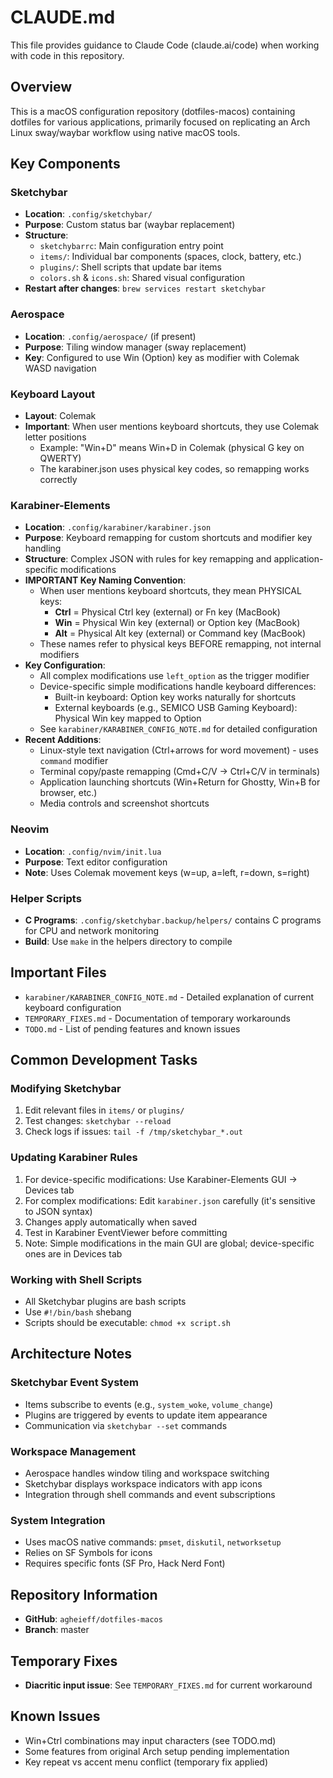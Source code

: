 # CLAUDE.md

This file provides guidance to Claude Code (claude.ai/code) when working with code in this repository.

## Overview

This is a macOS configuration repository (dotfiles-macos) containing dotfiles for various applications, primarily focused on replicating an Arch Linux sway/waybar workflow using native macOS tools.

## Key Components

### Sketchybar
- **Location**: `.config/sketchybar/`
- **Purpose**: Custom status bar (waybar replacement)
- **Structure**:
  - `sketchybarrc`: Main configuration entry point
  - `items/`: Individual bar components (spaces, clock, battery, etc.)
  - `plugins/`: Shell scripts that update bar items
  - `colors.sh` & `icons.sh`: Shared visual configuration
- **Restart after changes**: `brew services restart sketchybar`

### Aerospace
- **Location**: `.config/aerospace/` (if present)
- **Purpose**: Tiling window manager (sway replacement)
- **Key**: Configured to use Win (Option) key as modifier with Colemak WASD navigation

### Keyboard Layout
- **Layout**: Colemak
- **Important**: When user mentions keyboard shortcuts, they use Colemak letter positions
  - Example: "Win+D" means Win+D in Colemak (physical G key on QWERTY)
  - The karabiner.json uses physical key codes, so remapping works correctly

### Karabiner-Elements
- **Location**: `.config/karabiner/karabiner.json`
- **Purpose**: Keyboard remapping for custom shortcuts and modifier key handling
- **Structure**: Complex JSON with rules for key remapping and application-specific modifications
- **IMPORTANT Key Naming Convention**:
  - When user mentions keyboard shortcuts, they mean PHYSICAL keys:
    - **Ctrl** = Physical Ctrl key (external) or Fn key (MacBook)
    - **Win** = Physical Win key (external) or Option key (MacBook)
    - **Alt** = Physical Alt key (external) or Command key (MacBook)
  - These names refer to physical keys BEFORE remapping, not internal modifiers
- **Key Configuration**:
  - All complex modifications use `left_option` as the trigger modifier
  - Device-specific simple modifications handle keyboard differences:
    - Built-in keyboard: Option key works naturally for shortcuts
    - External keyboards (e.g., SEMICO USB Gaming Keyboard): Physical Win key mapped to Option
  - See `karabiner/KARABINER_CONFIG_NOTE.md` for detailed configuration
- **Recent Additions**:
  - Linux-style text navigation (Ctrl+arrows for word movement) - uses `command` modifier
  - Terminal copy/paste remapping (Cmd+C/V → Ctrl+C/V in terminals)
  - Application launching shortcuts (Win+Return for Ghostty, Win+B for browser, etc.)
  - Media controls and screenshot shortcuts

### Neovim
- **Location**: `.config/nvim/init.lua`
- **Purpose**: Text editor configuration
- **Note**: Uses Colemak movement keys (w=up, a=left, r=down, s=right)

### Helper Scripts
- **C Programs**: `.config/sketchybar.backup/helpers/` contains C programs for CPU and network monitoring
- **Build**: Use `make` in the helpers directory to compile

## Important Files
- `karabiner/KARABINER_CONFIG_NOTE.md` - Detailed explanation of current keyboard configuration
- `TEMPORARY_FIXES.md` - Documentation of temporary workarounds
- `TODO.md` - List of pending features and known issues

## Common Development Tasks

### Modifying Sketchybar
1. Edit relevant files in `items/` or `plugins/`
2. Test changes: `sketchybar --reload`
3. Check logs if issues: `tail -f /tmp/sketchybar_*.out`

### Updating Karabiner Rules
1. For device-specific modifications: Use Karabiner-Elements GUI → Devices tab
2. For complex modifications: Edit `karabiner.json` carefully (it's sensitive to JSON syntax)
3. Changes apply automatically when saved
4. Test in Karabiner EventViewer before committing
5. Note: Simple modifications in the main GUI are global; device-specific ones are in Devices tab

### Working with Shell Scripts
- All Sketchybar plugins are bash scripts
- Use `#!/bin/bash` shebang
- Scripts should be executable: `chmod +x script.sh`

## Architecture Notes

### Sketchybar Event System
- Items subscribe to events (e.g., `system_woke`, `volume_change`)
- Plugins are triggered by events to update item appearance
- Communication via `sketchybar --set` commands

### Workspace Management
- Aerospace handles window tiling and workspace switching
- Sketchybar displays workspace indicators with app icons
- Integration through shell commands and event subscriptions

### System Integration
- Uses macOS native commands: `pmset`, `diskutil`, `networksetup`
- Relies on SF Symbols for icons
- Requires specific fonts (SF Pro, Hack Nerd Font)

## Repository Information
- **GitHub**: `agheieff/dotfiles-macos`
- **Branch**: master

## Temporary Fixes
- **Diacritic input issue**: See `TEMPORARY_FIXES.md` for current workaround

## Known Issues
- Win+Ctrl combinations may input characters (see TODO.md)
- Some features from original Arch setup pending implementation
- Key repeat vs accent menu conflict (temporary fix applied)